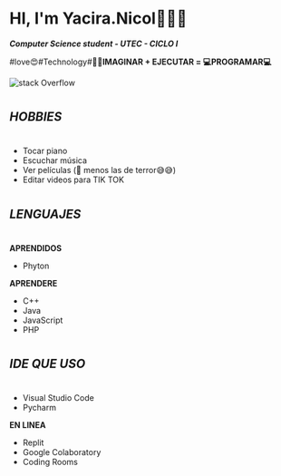 # HI, I'm Yacira.Nicol👋🏼✨ 
***Computer Science student - UTEC - CICLO I***

#love😍#Technology#**👩‍💻IMAGINAR + EJECUTAR = 💻PROGRAMAR💻**

![stack Overflow](https://www.tokioschool.com/wp-content/uploads/2021/01/lenguaje-de-programacion-swift-1.jpg)

#
***HOBBIES***
-
#
- Tocar piano
- Escuchar música
- Ver películas (👀 menos las de terror😅😅)
- Editar videos para TIK TOK 
#
***LENGUAJES***
-
#
**APRENDIDOS**
- Phyton

**APRENDERE**
- C++            
- Java
- JavaScript
- PHP
#
***IDE QUE USO***
-
#
- Visual Studio Code
- Pycharm

**EN LINEA**
- Replit
- Google Colaboratory
- Coding Rooms
#















